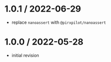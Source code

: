 
1.0.1 / 2022-06-29
==================

 * replace `nanoassert` with `@pirxpilot/nanoassert`

1.0.0 / 2022-05-28
==================

 * initial revision
